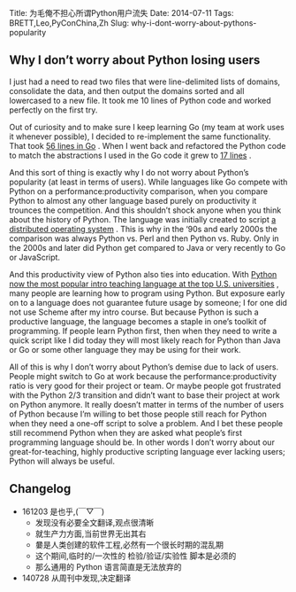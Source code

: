 Title: 为毛俺不担心所谓Python用户流失
Date: 2014-07-11
Tags: BRETT,Leo,PyConChina,Zh
Slug: why-i-dont-worry-about-pythons-popularity


## Why I don’t worry about Python losing users

I just had a need to read two files that were line-delimited lists of domains, consolidate the data, and then output the domains sorted and all lowercased to a new file. It took me 10 lines of Python code and worked perfectly on the first try.

Out of curiosity and to make sure I keep learning Go (my team at work uses it whenever possible), I decided to re-implement the same functionality. That took 
[56 lines in Go](https://gist.github.com/brettcannon/a2a37cc5aadbc91c02ad)
. When I went back and refactored the Python code to match the abstractions I used in the Go code it grew to 
[17 lines](https://gist.github.com/brettcannon/82c4fe68bac30f4ed653)
.


And this sort of thing is exactly why I do not worry about Python’s popularity (at least in terms of users). While languages like Go compete with Python on a performance:productivity comparison, when you compare Python to almost any other language based purely on productivity it trounces the competition. And this shouldn’t shock anyone when you think about the history of Python. The language was initially created to script 
[a distributed operating system](http://en.wikipedia.org/wiki/Amoeba_(operating_system))
. This is why in the ‘90s and early 2000s the comparison was always Python vs. Perl and then Python vs. Ruby. Only in the 2000s and later did Python get compared to Java or very recently to Go or JavaScript.

And this productivity view of Python also ties into education. With 
[Python now the most popular intro teaching language at the top U.S. universities](http://cacm.acm.org/blogs/blog-cacm/176450-python-is-now-the-most-popular-introductory-teaching-language-at-top-us-universities/fulltext)
, many people are learning how to program using Python. But exposure early on to a language does not guarantee future usage by someone; I for one did not use Scheme after my intro course. But because Python is such a productive language, the language becomes a staple in one’s toolkit of programming. If people learn Python first, then when they need to write a quick script like I did today they will most likely reach for Python than Java or Go or some other language they may be using for their work.

All of this is why I don’t worry about Python’s demise due to lack of users. People might switch to Go at work because the performance:productivity ratio is very good for their project or team. Or maybe people got frustrated with the Python 2/3 transition and didn’t want to base their project at work on Python anymore. It really doesn’t matter in terms of the number of users of Python because I’m willing to bet those people still reach for Python when they need a one-off script to solve a problem. And I bet these people still recommend Python when they are asked what people’s first programming language should be. In other words I don’t worry about our great-for-teaching, highly productive scripting language ever lacking users; Python will always be useful.



## Changelog

- 161203 是也乎,(￣▽￣)
    + 发现没有必要全文翻译,观点很清晰
    + 就生产力方面,当前世界无出其右
    + 嘦是人类创建的软件工程,必然有一个很长时期的混乱期
    + 这个期间,临时的/一次性的 检验/验证/实验性 脚本是必须的
    + 那么通用的 Python 语言简直是无法放弃的
- 140728 从周刊中发现,决定翻译
